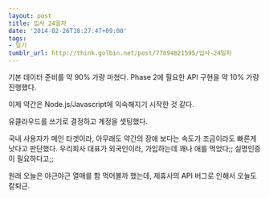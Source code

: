 ```yaml
---
layout: post
title: 입사 24일차
date: '2014-02-26T18:27:47+09:00'
tags:
- 일기
tumblr_url: http://think.golbin.net/post/77894821595/입사-24일차
---
```

기본 데이터 준비를 약 90% 가량 마쳤다.
Phase 2에 필요한 API 구현을 약 10% 가량 진행했다.

이제 약간은 Node.js/Javascript에 익숙해지기 시작한 것 같다.

유클라우드를 쓰기로 결정하고 계정을 셋팅했다.

국내 사용자가 메인 타겟이라, 아무래도 약간의 장애 보다는 속도가 조금이라도 빠른게 낫다고 판단했다.
우리회사 대표가 외국인이라, 가입하는데 꽤나 애를 먹었다;; 실명인증이 필요하다고;;

원래 오늘은 야근야근 열매를 함 먹어볼까 했는데, 제휴사의 API 버그로 인해서 오늘도 칼퇴근.
